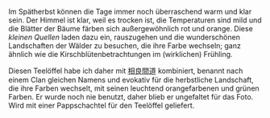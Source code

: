 <p>Im Spätherbst können die Tage immer noch überraschend warm und klar sein. Der Himmel ist klar, weil es trocken ist, die Temperaturen sind mild und die Blätter der Bäume färben sich außergewöhnlich rot und orange. Diese <em>kleinen Quellen</em> laden dazu ein, rauszugehen und die wunderschönen Landschaften der Wälder zu besuchen, die ihre Farbe wechseln; ganz ähnlich wie die Kirschblütenbetrachtungen im (wirklichen) Frühling.</p>
<p>Diesen Teelöffel habe ich daher mit <abbr title="sagara kantou">相良間道</abbr> kombiniert, benannt nach einem Clan gleichen Namens und evokativ für die herbstliche Landschaft, die ihre Farben wechselt, mit seinen leuchtend orangefarbenen und grünen Farben. Er wurde noch nie benutzt, daher blieb er ungefaltet für das Foto. Wird mit einer Pappschachtel für den Teelöffel geliefert.</p>
